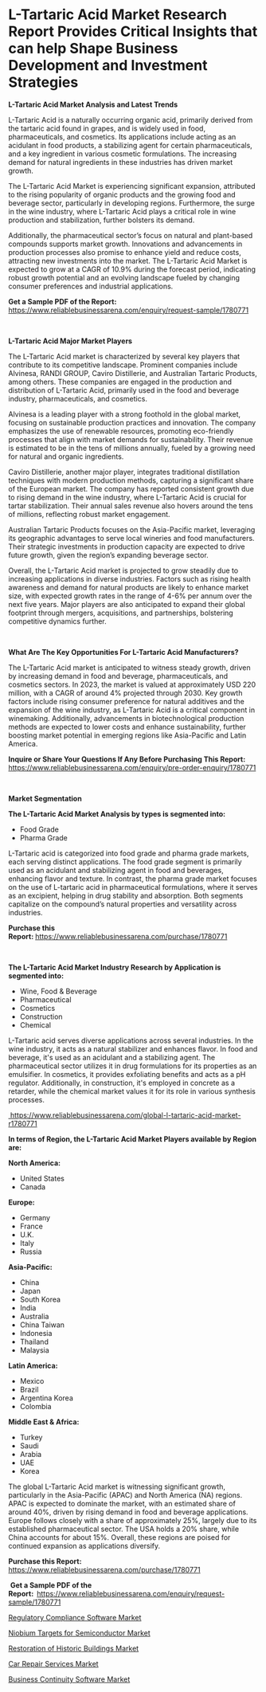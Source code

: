 <p><h1>L-Tartaric Acid Market Research Report Provides Critical Insights that can help Shape Business Development and Investment Strategies</h1></p><p><strong>L-Tartaric Acid Market Analysis and Latest Trends</strong></p>
<p><p>L-Tartaric Acid is a naturally occurring organic acid, primarily derived from the tartaric acid found in grapes, and is widely used in food, pharmaceuticals, and cosmetics. Its applications include acting as an acidulant in food products, a stabilizing agent for certain pharmaceuticals, and a key ingredient in various cosmetic formulations. The increasing demand for natural ingredients in these industries has driven market growth.</p><p>The L-Tartaric Acid Market is experiencing significant expansion, attributed to the rising popularity of organic products and the growing food and beverage sector, particularly in developing regions. Furthermore, the surge in the wine industry, where L-Tartaric Acid plays a critical role in wine production and stabilization, further bolsters its demand. </p><p>Additionally, the pharmaceutical sector’s focus on natural and plant-based compounds supports market growth. Innovations and advancements in production processes also promise to enhance yield and reduce costs, attracting new investments into the market. The L-Tartaric Acid Market is expected to grow at a CAGR of 10.9% during the forecast period, indicating robust growth potential and an evolving landscape fueled by changing consumer preferences and industrial applications.</p></p>
<p><strong>Get a Sample PDF of the Report:&nbsp;</strong> <a href="https://www.reliablebusinessarena.com/enquiry/request-sample/1780771?utm_campaign=1943&utm_medium=2&utm_source=Github&utm_content=ia&utm_term=20122024&utm_id=l-tartaric-acid">https://www.reliablebusinessarena.com/enquiry/request-sample/1780771</a></p>
<p>&nbsp;</p>
<p><strong>L-Tartaric Acid Major Market Players</strong></p>
<p><p>The L-Tartaric Acid market is characterized by several key players that contribute to its competitive landscape. Prominent companies include Alvinesa, RANDI GROUP, Caviro Distillerie, and Australian Tartaric Products, among others. These companies are engaged in the production and distribution of L-Tartaric Acid, primarily used in the food and beverage industry, pharmaceuticals, and cosmetics.</p><p>Alvinesa is a leading player with a strong foothold in the global market, focusing on sustainable production practices and innovation. The company emphasizes the use of renewable resources, promoting eco-friendly processes that align with market demands for sustainability. Their revenue is estimated to be in the tens of millions annually, fueled by a growing need for natural and organic ingredients.</p><p>Caviro Distillerie, another major player, integrates traditional distillation techniques with modern production methods, capturing a significant share of the European market. The company has reported consistent growth due to rising demand in the wine industry, where L-Tartaric Acid is crucial for tartar stabilization. Their annual sales revenue also hovers around the tens of millions, reflecting robust market engagement.</p><p>Australian Tartaric Products focuses on the Asia-Pacific market, leveraging its geographic advantages to serve local wineries and food manufacturers. Their strategic investments in production capacity are expected to drive future growth, given the region’s expanding beverage sector.</p><p>Overall, the L-Tartaric Acid market is projected to grow steadily due to increasing applications in diverse industries. Factors such as rising health awareness and demand for natural products are likely to enhance market size, with expected growth rates in the range of 4-6% per annum over the next five years. Major players are also anticipated to expand their global footprint through mergers, acquisitions, and partnerships, bolstering competitive dynamics further.</p></p>
<p>&nbsp;</p>
<p><strong>What Are The Key Opportunities For L-Tartaric Acid Manufacturers?</strong></p>
<p><p>The L-Tartaric Acid market is anticipated to witness steady growth, driven by increasing demand in food and beverage, pharmaceuticals, and cosmetics sectors. In 2023, the market is valued at approximately USD 220 million, with a CAGR of around 4% projected through 2030. Key growth factors include rising consumer preference for natural additives and the expansion of the wine industry, as L-Tartaric Acid is a critical component in winemaking. Additionally, advancements in biotechnological production methods are expected to lower costs and enhance sustainability, further boosting market potential in emerging regions like Asia-Pacific and Latin America.</p></p>
<p><strong>Inquire or Share Your Questions If Any Before Purchasing This Report:</strong> <a href="https://www.reliablebusinessarena.com/enquiry/pre-order-enquiry/1780771?utm_campaign=1943&utm_medium=2&utm_source=Github&utm_content=ia&utm_term=20122024&utm_id=l-tartaric-acid">https://www.reliablebusinessarena.com/enquiry/pre-order-enquiry/1780771</a></p>
<p>&nbsp;</p>
<p><strong>Market Segmentation</strong></p>
<p><strong>The L-Tartaric Acid Market Analysis by types is segmented into:</strong></p>
<p><ul><li>Food Grade</li><li>Pharma Grade</li></ul></p>
<p><p>L-Tartaric acid is categorized into food grade and pharma grade markets, each serving distinct applications. The food grade segment is primarily used as an acidulant and stabilizing agent in food and beverages, enhancing flavor and texture. In contrast, the pharma grade market focuses on the use of L-tartaric acid in pharmaceutical formulations, where it serves as an excipient, helping in drug stability and absorption. Both segments capitalize on the compound’s natural properties and versatility across industries.</p></p>
<p><strong>Purchase this Report:&nbsp;</strong><a href="https://www.reliablebusinessarena.com/purchase/1780771?utm_campaign=1943&utm_medium=2&utm_source=Github&utm_content=ia&utm_term=20122024&utm_id=l-tartaric-acid">https://www.reliablebusinessarena.com/purchase/1780771</a></p>
<p>&nbsp;</p>
<p><strong>The L-Tartaric Acid Market Industry Research by Application is segmented into:</strong></p>
<p><ul><li>Wine, Food & Beverage</li><li>Pharmaceutical</li><li>Cosmetics</li><li>Construction</li><li>Chemical</li></ul></p>
<p><p>L-Tartaric acid serves diverse applications across several industries. In the wine industry, it acts as a natural stabilizer and enhances flavor. In food and beverage, it's used as an acidulant and a stabilizing agent. The pharmaceutical sector utilizes it in drug formulations for its properties as an emulsifier. In cosmetics, it provides exfoliating benefits and acts as a pH regulator. Additionally, in construction, it's employed in concrete as a retarder, while the chemical market values it for its role in various synthesis processes.</p></p>
<p><a href="https://www.reliablebusinessarena.com/global-l-tartaric-acid-market-r1780771?utm_campaign=1943&utm_medium=2&utm_source=Github&utm_content=ia&utm_term=20122024&utm_id=l-tartaric-acid">&nbsp;https://www.reliablebusinessarena.com/global-l-tartaric-acid-market-r1780771</a></p>
<p><strong>In terms of Region, the L-Tartaric Acid Market Players available by Region are:</strong></p>
<p>
    <p> <strong> North America: </strong>
        <ul>
            <li>United States</li>
            <li>Canada</li>
        </ul>
        </p> 
    <p> <strong> Europe: </strong>
        <ul>
            <li>Germany</li>
            <li>France</li>
            <li>U.K.</li>
            <li>Italy</li>
            <li>Russia</li>
        </ul>
        </p> 
    <p> <strong> Asia-Pacific: </strong>
        <ul>
            <li>China</li>
            <li>Japan</li>
            <li>South Korea</li>
            <li>India</li>
            <li>Australia</li>
            <li>China Taiwan</li>
            <li>Indonesia</li>
            <li>Thailand</li>
            <li>Malaysia</li>
        </ul>
        </p> 
    <p> <strong> Latin America: </strong>
        <ul>
            <li>Mexico</li>
            <li>Brazil</li>
            <li>Argentina Korea</li>
            <li>Colombia</li>
        </ul>
        </p> 
    <p> <strong> Middle East & Africa: </strong>
        <ul>
            <li>Turkey</li>
            <li>Saudi</li>
            <li>Arabia</li>
            <li>UAE</li>
            <li>Korea</li>
        </ul>
    </p>
    </p>
<p><p>The global L-Tartaric Acid market is witnessing significant growth, particularly in the Asia-Pacific (APAC) and North America (NA) regions. APAC is expected to dominate the market, with an estimated share of around 40%, driven by rising demand in food and beverage applications. Europe follows closely with a share of approximately 25%, largely due to its established pharmaceutical sector. The USA holds a 20% share, while China accounts for about 15%. Overall, these regions are poised for continued expansion as applications diversify.</p></p>
<p><strong>Purchase this Report: </strong><a href="https://www.reliablebusinessarena.com/purchase/1780771?utm_campaign=1943&utm_medium=2&utm_source=Github&utm_content=ia&utm_term=20122024&utm_id=l-tartaric-acid">https://www.reliablebusinessarena.com/purchase/1780771</a></p>
<p>&nbsp;<strong>Get a Sample PDF of the Report:&nbsp;&nbsp;</strong><a href="https://www.reliablebusinessarena.com/enquiry/request-sample/1780771?utm_campaign=1943&utm_medium=2&utm_source=Github&utm_content=ia&utm_term=20122024&utm_id=l-tartaric-acid">https://www.reliablebusinessarena.com/enquiry/request-sample/1780771</a></p>
<p><strong></strong></p>
<p><p><a href="https://www.linkedin.com/pulse/financial-overview-market-analysis-regulatory-compliance-zhhne?utm_campaign=1943&utm_medium=2&utm_source=Github&utm_content=ia&utm_term=20122024&utm_id=l-tartaric-acid">Regulatory Compliance Software Market</a></p><p><a href="https://github.com/JakirUddin511/Market-Research-Report-List-1/blob/main/niobium-targets-for-semiconductor-market.md?utm_campaign=1943&utm_medium=2&utm_source=Github&utm_content=ia&utm_term=20122024&utm_id=l-tartaric-acid">Niobium Targets for Semiconductor Market</a></p><p><a href="https://www.linkedin.com/pulse/restoration-historic-buildings-market-share-analysis-144-cagr-hhrce?utm_campaign=1943&utm_medium=2&utm_source=Github&utm_content=ia&utm_term=20122024&utm_id=l-tartaric-acid">Restoration of Historic Buildings Market</a></p><p><a href="https://www.linkedin.com/pulse/key-driving-factors-car-repair-services-industry-striking-i9ece?utm_campaign=1943&utm_medium=2&utm_source=Github&utm_content=ia&utm_term=20122024&utm_id=l-tartaric-acid">Car Repair Services Market</a></p><p><a href="https://www.linkedin.com/pulse/market-dynamics-trends-in-depth-look-business-continuity-cmj3e?utm_campaign=1943&utm_medium=2&utm_source=Github&utm_content=ia&utm_term=20122024&utm_id=l-tartaric-acid">Business Continuity Software Market</a></p></p>